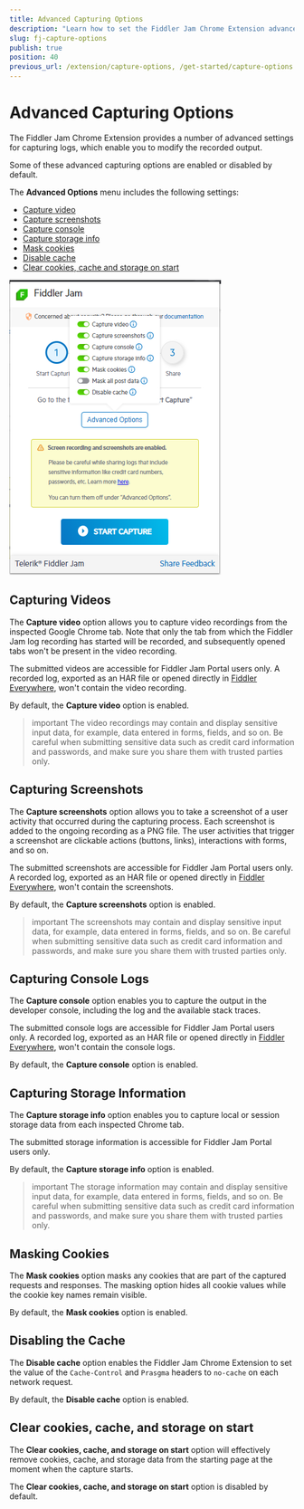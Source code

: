 ```yaml
---
title: Advanced Capturing Options
description: "Learn how to set the Fiddler Jam Chrome Extension advanced capturing and recording options."
slug: fj-capture-options
publish: true
position: 40
previous_url: /extension/capture-options, /get-started/capture-options
---
```


# Advanced Capturing Options

The Fiddler Jam Chrome Extension provides a number of advanced settings for capturing logs, which enable you to modify the recorded output.

Some of these advanced capturing options are enabled or disabled by default.

The **Advanced Options** menu includes the following settings:

- [Capture video](#capturing-videos)
- [Capture screenshots](#capturing-screenshots)
- [Capture console](#capturing-console-logs)
- [Capture storage info](#capturing-storage-information)
- [Mask cookies](#masking-cookies)
- [Disable cache](#disabling-the-cache)
- [Clear cookies, cache and storage on start](#clear-cookies,-cache,-and-storage-on-start)

![Fiddler Jam Advanced Options](../images/ext/ext-images/extension-start-capturing-extended-002.png)

## Capturing Videos

The **Capture video** option allows you to capture video recordings from the inspected Google Chrome tab. Note that only the tab from which the Fiddler Jam log recording has started will be recorded, and subsequently opened tabs won't be present in the video recording.

The submitted videos are accessible for Fiddler Jam Portal users only. A recorded log, exported as an HAR file or opened directly in [Fiddler Everywhere](https://www.telerik.com/download/fiddler-everywhere), won't contain the video recording.

By default, the **Capture video** option is enabled.

>important The video recordings may contain and display sensitive input data, for example, data entered in forms, fields, and so on. Be careful when submitting sensitive data such as credit card information and passwords, and make sure you share them with trusted parties only.

## Capturing Screenshots

The **Capture screenshots** option allows you to take a screenshot of a user activity that occurred during the capturing process. Each screenshot is added to the ongoing recording as a PNG file. The user activities that trigger a screenshot are clickable actions (buttons, links), interactions with forms, and so on.

The submitted screenshots are accessible for Fiddler Jam Portal users only. A recorded log, exported as an HAR file or opened directly in [Fiddler Everywhere](https://www.telerik.com/download/fiddler-everywhere), won't contain the screenshots.

By default, the **Capture screenshots** option is enabled.

>important The screenshots may contain and display sensitive input data, for example, data entered in forms, fields, and so on. Be careful when submitting sensitive data such as credit card information and passwords, and make sure you share them with trusted parties only.

## Capturing Console Logs

The **Capture console** option enables you to capture the output in the developer console, including the log and the available stack traces.

The submitted console logs are accessible for Fiddler Jam Portal users only. A recorded log, exported as an HAR file or opened directly in [Fiddler Everywhere](https://www.telerik.com/download/fiddler-everywhere), won't contain the console logs.

By default, the **Capture console** option is enabled.

## Capturing Storage Information

The **Capture storage info** option enables you to capture local or session storage data from each inspected Chrome tab.

The submitted storage information is accessible for Fiddler Jam Portal users only.

By default, the **Capture storage info** option is enabled.

>important The storage information may contain and display sensitive input data, for example, data entered in forms, fields, and so on. Be careful when submitting sensitive data such as credit card information and passwords, and make sure you share them with trusted parties only.

## Masking Cookies

The **Mask cookies** option masks any cookies that are part of the captured requests and responses. The masking option hides all cookie values while the cookie key names remain visible.

By default, the **Mask cookies** option is enabled.

## Disabling the Cache

The **Disable cache** option enables the Fiddler Jam Chrome Extension to set the value of the `Cache-Control` and `Prasgma` headers to `no-cache` on each network request.

By default, the **Disable cache** option is enabled.

## Clear cookies, cache, and storage on start

The **Clear cookies, cache, and storage on start** option will effectively remove cookies, cache, and storage data from the starting page at the moment when the capture starts.

The **Clear cookies, cache, and storage on start** option is disabled by default.